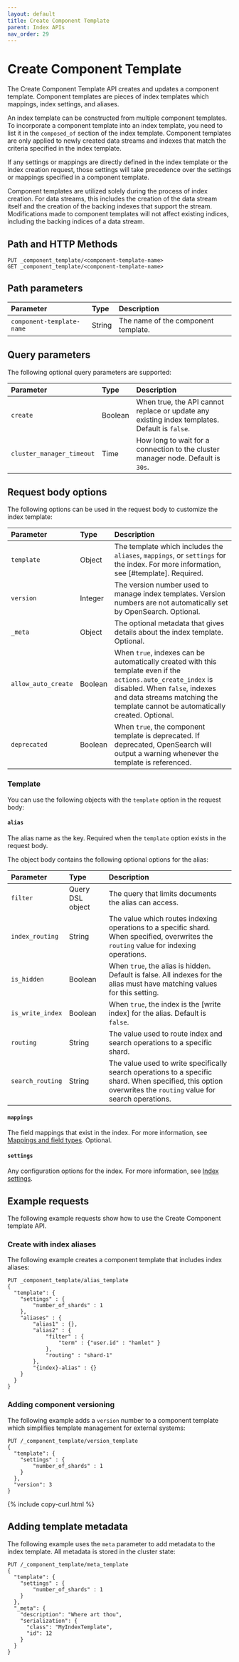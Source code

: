 ```yaml
---
layout: default
title: Create Component Template
parent: Index APIs
nav_order: 29
---
```


# Create Component Template

The Create Component Template API creates and updates a component template. Component templates are pieces of index templates which mappings, index settings, and aliases.

An index template can be constructed from multiple component templates. To incorporate a component template into an index template, you need to list it in the `composed_of` section of the index template. Component templates are only applied to newly created data streams and indexes that match the criteria specified in the index template.

If any settings or mappings are directly defined in the index template or the index creation request, those settings will take precedence over the settings or mappings specified in a component template.

Component templates are utilized solely during the process of index creation. For data streams, this includes the creation of the data stream itself and the creation of the backing indexes that support the stream. Modifications made to component templates will not affect existing indices, including the backing indices of a data stream.

## Path and HTTP Methods

```
PUT _component_template/<component-template-name>
GET _component_template/<component-template-name>
```

## Path parameters

Parameter | Type | Description
:--- | :--- | :---
`component-template-name` | String | The name of the component template.

## Query parameters

The following optional query parameters are supported:

Parameter | Type | Description
:--- | :--- | :---
`create` | Boolean | When true, the API cannot replace or update any existing index templates. Default is `false`.
`cluster_manager_timeout` | Time | How long to wait for a connection to the cluster manager node. Default is `30s`.

## Request body options

The following options can be used in the request body to customize the index template:


Parameter | Type | Description
:--- | :--- | :---
`template` | Object | The template which includes the `aliases`, `mappings`, or `settings` for the index. For more information, see [#template]. Required.
`version` | Integer | The version number used to manage index templates. Version numbers are not automatically set by OpenSearch. Optional.
`_meta` | Object | The optional metadata that gives details about the index template. Optional.
`allow_auto_create` | Boolean | When `true`, indexes can be automatically created with this template even if the `actions.auto_create_index` is disabled. When `false`, indexes and data streams matching the template cannot be automatically created. Optional.
`deprecated` | Boolean | When `true`, the component template is deprecated. If deprecated, OpenSearch will output a warning whenever the template is referenced.


### Template

You can use the following objects with the `template` option in the request body:

#### `alias`

The alias name as the key. Required when the `template` option exists in the request body.

The object body contains the following optional options for the alias:

Parameter | Type | Description
:--- | :--- | :---
`filter` | Query DSL object | The query that limits documents the alias can access.
`index_routing` | String | The value which routes indexing operations to a specific shard. When specified, overwrites the `routing` value for indexing operations.
`is_hidden` | Boolean | When `true`, the alias is hidden. Default is false. All indexes for the alias must have matching values for this setting.
`is_write_index` | Boolean | When `true`, the index is the [write index] for the alias. Default is `false`.
`routing` | String | The value used to route index and search operations to a specific shard.
`search_routing` | String | The value used to write specifically search operations to a specific shard. When specified, this option overwrites the `routing` value for search operations.

#### `mappings`

The field mappings that exist in the index. For more information, see [Mappings and field types](https://opensearch.org/docs/latest/field-types/). Optional.

#### `settings`

Any configuration options for the index. For more information, see [Index settings](https://opensearch.org/docs/latest/install-and-configure/configuring-opensearch/index-settings/).

## Example requests

The following example requests show how to use the Create Component template API.

### Create with index aliases

The following example creates a component template that includes index aliases:

```
PUT _component_template/alias_template
{
  "template": {
    "settings" : {
        "number_of_shards" : 1
    },
    "aliases" : {
        "alias1" : {},
        "alias2" : {
            "filter" : {
                "term" : {"user.id" : "hamlet" }
            },
            "routing" : "shard-1"
        },
        "{index}-alias" : {} 
    }
  }
}
```

### Adding component versioning


The following example adds a `version` number to a component template which simplifies template management for external systems:

```
PUT /_component_template/version_template
{
  "template": {
    "settings" : {
        "number_of_shards" : 1
    }
  },
  "version": 3
}
```
{% include copy-curl.html %}

## Adding template metadata

The following example uses the `meta` parameter to add metadata to the index template. All metadata is stored in the cluster state:

```
PUT /_component_template/meta_template
{
  "template": {
    "settings" : {
        "number_of_shards" : 1
    }
  },
  "_meta": {
    "description": "Where art thou",
    "serialization": {
      "class": "MyIndexTemplate",
      "id": 12
    }
  }
}
```



